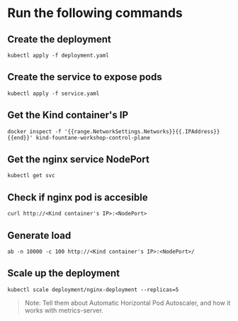 # Run the following commands

## Create the deployment
`kubectl apply -f deployment.yaml`

## Create the service to expose pods
`kubectl apply -f service.yaml`

## Get the Kind container's IP 

`docker inspect -f '{{range.NetworkSettings.Networks}}{{.IPAddress}}{{end}}' kind-fountane-workshop-control-plane`

## Get the nginx service NodePort 
`kubectl get svc`

## Check if nginx pod is accesible
`curl http://<Kind container's IP>:<NodePort>`

## Generate load
`ab -n 10000 -c 100 http://<Kind container's IP>:<NodePort>/`

## Scale up the deployment
`kubectl scale deployment/nginx-deployment --replicas=5`

> Note: Tell them about Automatic Horizontal Pod Autoscaler, and how it works with metrics-server.

